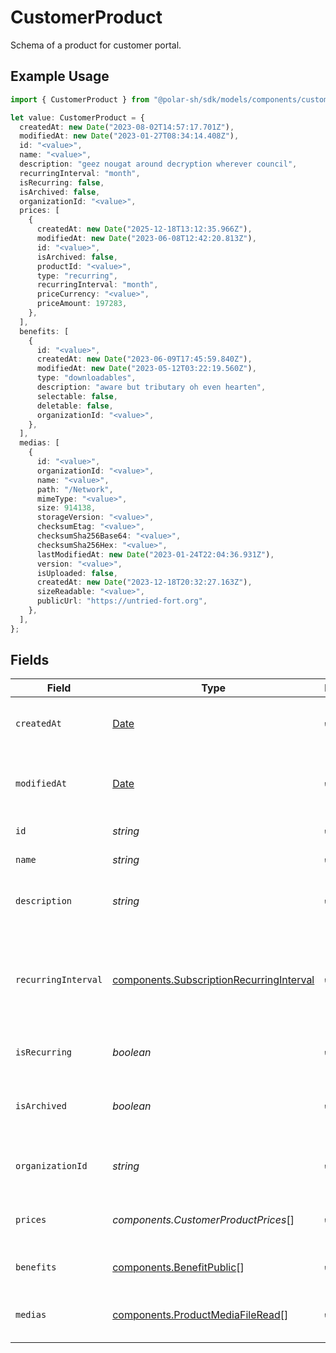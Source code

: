 # CustomerProduct

Schema of a product for customer portal.

## Example Usage

```typescript
import { CustomerProduct } from "@polar-sh/sdk/models/components/customerproduct.js";

let value: CustomerProduct = {
  createdAt: new Date("2023-08-02T14:57:17.701Z"),
  modifiedAt: new Date("2023-01-27T08:34:14.408Z"),
  id: "<value>",
  name: "<value>",
  description: "geez nougat around decryption wherever council",
  recurringInterval: "month",
  isRecurring: false,
  isArchived: false,
  organizationId: "<value>",
  prices: [
    {
      createdAt: new Date("2025-12-18T13:12:35.966Z"),
      modifiedAt: new Date("2023-06-08T12:42:20.813Z"),
      id: "<value>",
      isArchived: false,
      productId: "<value>",
      type: "recurring",
      recurringInterval: "month",
      priceCurrency: "<value>",
      priceAmount: 197283,
    },
  ],
  benefits: [
    {
      id: "<value>",
      createdAt: new Date("2023-06-09T17:45:59.840Z"),
      modifiedAt: new Date("2023-05-12T03:22:19.560Z"),
      type: "downloadables",
      description: "aware but tributary oh even hearten",
      selectable: false,
      deletable: false,
      organizationId: "<value>",
    },
  ],
  medias: [
    {
      id: "<value>",
      organizationId: "<value>",
      name: "<value>",
      path: "/Network",
      mimeType: "<value>",
      size: 914138,
      storageVersion: "<value>",
      checksumEtag: "<value>",
      checksumSha256Base64: "<value>",
      checksumSha256Hex: "<value>",
      lastModifiedAt: new Date("2023-01-24T22:04:36.931Z"),
      version: "<value>",
      isUploaded: false,
      createdAt: new Date("2023-12-18T20:32:27.163Z"),
      sizeReadable: "<value>",
      publicUrl: "https://untried-fort.org",
    },
  ],
};
```

## Fields

| Field                                                                                                | Type                                                                                                 | Required                                                                                             | Description                                                                                          |
| ---------------------------------------------------------------------------------------------------- | ---------------------------------------------------------------------------------------------------- | ---------------------------------------------------------------------------------------------------- | ---------------------------------------------------------------------------------------------------- |
| `createdAt`                                                                                          | [Date](https://developer.mozilla.org/en-US/docs/Web/JavaScript/Reference/Global_Objects/Date)        | :heavy_check_mark:                                                                                   | Creation timestamp of the object.                                                                    |
| `modifiedAt`                                                                                         | [Date](https://developer.mozilla.org/en-US/docs/Web/JavaScript/Reference/Global_Objects/Date)        | :heavy_check_mark:                                                                                   | Last modification timestamp of the object.                                                           |
| `id`                                                                                                 | *string*                                                                                             | :heavy_check_mark:                                                                                   | The ID of the product.                                                                               |
| `name`                                                                                               | *string*                                                                                             | :heavy_check_mark:                                                                                   | The name of the product.                                                                             |
| `description`                                                                                        | *string*                                                                                             | :heavy_check_mark:                                                                                   | The description of the product.                                                                      |
| `recurringInterval`                                                                                  | [components.SubscriptionRecurringInterval](../../models/components/subscriptionrecurringinterval.md) | :heavy_check_mark:                                                                                   | The recurring interval of the product. If `None`, the product is a one-time purchase.                |
| `isRecurring`                                                                                        | *boolean*                                                                                            | :heavy_check_mark:                                                                                   | Whether the product is a subscription.                                                               |
| `isArchived`                                                                                         | *boolean*                                                                                            | :heavy_check_mark:                                                                                   | Whether the product is archived and no longer available.                                             |
| `organizationId`                                                                                     | *string*                                                                                             | :heavy_check_mark:                                                                                   | The ID of the organization owning the product.                                                       |
| `prices`                                                                                             | *components.CustomerProductPrices*[]                                                                 | :heavy_check_mark:                                                                                   | List of available prices for this product.                                                           |
| `benefits`                                                                                           | [components.BenefitPublic](../../models/components/benefitpublic.md)[]                               | :heavy_check_mark:                                                                                   | The benefits granted by the product.                                                                 |
| `medias`                                                                                             | [components.ProductMediaFileRead](../../models/components/productmediafileread.md)[]                 | :heavy_check_mark:                                                                                   | The medias associated to the product.                                                                |